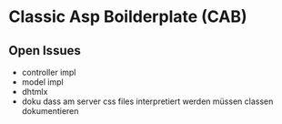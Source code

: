 Classic Asp Boilderplate (CAB)
================================

Open Issues
-----------
* controller impl
* model impl
* dhtmlx
* doku
	dass am server css files interpretiert werden müssen
	classen dokumentieren
